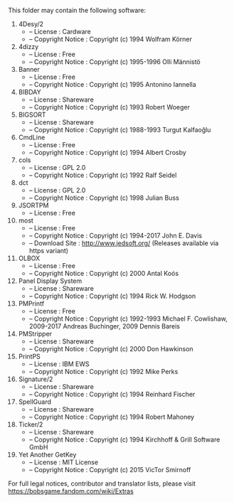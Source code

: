 ﻿This folder may contain the following software:

1. 4Desy/2
   - – License : Cardware
   - – Copyright Notice : Copyright (c) 1994 Wolfram Körner
2. 4dizzy
   - – License : Free
   - – Copyright Notice : Copyright (c) 1995-1996 Olli Männistö
3. Banner
   - – License : Free
   - – Copyright Notice : Copyright (c) 1995 Antonino Iannella
4. BIBDAY
   - – License : Shareware
   - – Copyright Notice : Copyright (c) 1993 Robert Woeger
5. BIGSORT
   - – License : Shareware
   - – Copyright Notice : Copyright (c) 1988-1993 Turgut Kalfaoğlu
6. CmdLine
   - – License : Free
   - – Copyright Notice : Copyright (c) 1994 Albert Crosby
7. cols
   - – License : GPL 2.0
   - – Copyright Notice : Copyright (c) 1992 Ralf Seidel
8. dct
   - – License : GPL 2.0
   - – Copyright Notice : Copyright (c) 1998 Julian Buss
9. JSORTPM
   - – License : Free
10. most
    - – License : Free
    - – Copyright Notice : Copyright (c) 1994-2017 John E. Davis
    - – Download Site : http://www.jedsoft.org/ (Releases available via https variant)
11. OLBOX
    - – License : Free
    - – Copyright Notice : Copyright (c) 2000 Antal Koós
12. Panel Display System
    - – License : Shareware
    - – Copyright Notice : Copyright (c) 1994 Rick W. Hodgson
13. PMPrintf
    - – License : Free
    - – Copyright Notice : Copyright (c) 1992-1993 Michael F. Cowlishaw, 2009-2017 Andreas Buchinger, 2009 Dennis Bareis
14. PMStripper
    - – License : Shareware
    - – Copyright Notice : Copyright (c) 2000 Don Hawkinson
15. PrintPS
    - – License : IBM EWS
    - – Copyright Notice : Copyright (c) 1992 Mike Perks
16. Signature/2
    - – License : Shareware
    - – Copyright Notice : Copyright (c) 1994 Reinhard Fischer
17. SpellGuard
    - – License : Shareware
    - – Copyright Notice : Copyright (c) 1994 Robert Mahoney
18. Ticker/2
    - – License : Shareware
    - – Copyright Notice : Copyright (c) 1994 Kirchhoff & Grill Software GmbH
19. Yet Another GetKey
    - – License : MIT License
    - – Copyright Notice : Copyright (c) 2015 VicTor Smirnoff

For full legal notices, contributor and translator lists, please visit https://bobsgame.fandom.com/wiki/Extras